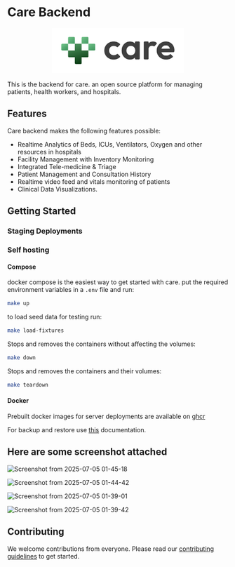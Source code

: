 # Care Backend

<p align="center">
  <a href="https://ohc.network">
    <picture>
      <source media="(prefers-color-scheme: dark)" srcset="./care/static/images/logos/light-logo.svg">
      <img alt="care logo" src="./care/static/images/logos/black-logo.svg"  width="300">
    </picture>
  </a>
</p>



This is the backend for care. an open source platform for managing patients, health workers, and hospitals.

## Features

Care backend makes the following features possible:

- Realtime Analytics of Beds, ICUs, Ventilators, Oxygen and other resources in hospitals
- Facility Management with Inventory Monitoring
- Integrated Tele-medicine & Triage
- Patient Management and Consultation History
- Realtime video feed and vitals monitoring of patients
- Clinical Data Visualizations.

## Getting Started



### Staging Deployments



### Self hosting

#### Compose

docker compose is the easiest way to get started with care.
put the required environment variables in a `.env` file and run:

```bash
make up
```

to load seed data for testing run:

```bash
make load-fixtures
```

Stops and removes the containers without affecting the volumes:

```bash
make down
```

Stops and removes the containers and their volumes:

```bash
make teardown
```

#### Docker

Prebuilt docker images for server deployments are available
on [ghcr](https://github.com/ohcnetwork/care/pkgs/container/care)

For backup and restore use [this](/docs/databases/backup.rst) documentation.
## Here are some screenshot attached

![Screenshot from 2025-07-05 01-45-18](https://github.com/user-attachments/assets/da8177c9-3094-4e8e-ba6f-074795b70de0)

![Screenshot from 2025-07-05 01-44-42](https://github.com/user-attachments/assets/f1ac5f7f-e90d-4e11-8008-3dd0ca0b76ce)



![Screenshot from 2025-07-05 01-39-01](https://github.com/user-attachments/assets/8bb4a77c-26b2-4df5-b543-8c927c54d705)



![Screenshot from 2025-07-05 01-39-42](https://github.com/user-attachments/assets/cfd2c934-1792-48db-a891-ce02a027da03)









## Contributing

We welcome contributions from everyone. Please read our [contributing guidelines](./CONTRIBUTING.md) to get started.
